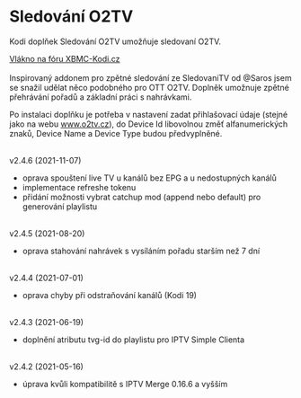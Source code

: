 <h1>Sledování O2TV</h1>
<p>
Kodi doplňek Sledování O2TV umožňuje sledovaní O2TV.
<p>
<a href="https://www.xbmc-kodi.cz/prispevek-zpetne-sledovani-o2tv-ott">Vlákno na fóru XBMC-Kodi.cz</a><br><br>
Inspirovaný addonem pro zpětné sledování ze SledovaniTV od @Saros  jsem se snažil udělat něco podobného pro OTT O2TV. Doplněk umožnuje zpětné přehrávání pořadů a základní práci s nahrávkami.

Po instalaci doplňku je potřeba v nastavení zadat přihlašovací údaje (stejné jako na webu www.o2tv.cz), do Device Id libovolnou změť alfanumerických znaků, Device Name a Device Type budou předvyplněné.<br><br>

v2.4.6 (2021-11-07)<br>
- oprava spouštení live TV u kanálů bez EPG a u nedostupných kanálů<br>
- implementace refreshe tokenu<br>
- přidání možnosti vybrat catchup mod (append nebo default) pro generování playlistu<br><br>

v2.4.5 (2021-08-20)<br>
- oprava stahování nahrávek s vysíláním pořadu starším než 7 dní<br><br>

v2.4.4 (2021-07-01)<br>
- oprava chyby při odstraňování kanálů (Kodi 19)<br><br>

v2.4.3 (2021-06-19)<br>
- doplnění atributu tvg-id do playlistu pro IPTV Simple Clienta<br><br>

v2.4.2 (2021-05-16)<br>
- úprava kvůli kompatibilitě s IPTV Merge 0.16.6 a vyšším<br><br>

</p>

